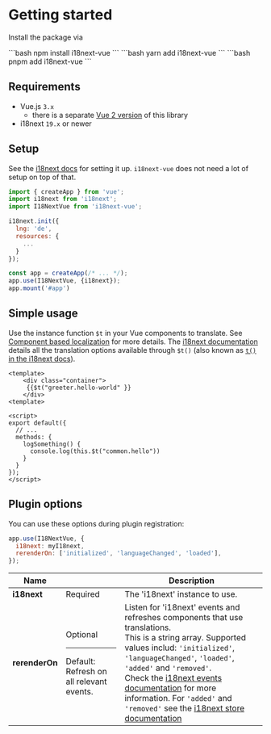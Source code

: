 # Getting started

Install the package via

<code-group>
<code-block title="npm">
```bash
npm install i18next-vue
``` 
</code-block>

<code-block title="yarn">
```bash
yarn add i18next-vue
```
</code-block>

<code-block title="pnpm">
```bash
pnpm add i18next-vue
```
</code-block>
</code-group>

## Requirements

- Vue.js `3.x`
    - there is a separate [Vue 2 version](https://github.com/i18next/i18next-vue/tree/vue-2) of this library
- i18next `19.x` or newer

## Setup

See the [i18next docs](https://www.i18next.com/overview/api#init) for setting it up. `i18next-vue` does not need a lot of setup on top of that.

```javascript
import { createApp } from 'vue';
import i18next from 'i18next';
import I18NextVue from 'i18next-vue';

i18next.init({
  lng: 'de',
  resources: {
    ...
  }
});

const app = createApp(/* ... */);
app.use(I18NextVue, {i18next});
app.mount('#app')
```

## Simple usage
Use the instance function `$t` in your Vue components to translate. See [Component based localization](./component.md) for more details.
The [i18next documentation](https://www.i18next.com/) details all the translation options available through `$t()` (also known as [`t()` in the i18next docs](https://www.i18next.com/overview/api#t)).

```vue
<template>
    <div class="container">
     {{$t("greeter.hello-world" }}
    </div>
<template>

<script>
export default({
  // ...
  methods: {
    logSomething() {
      console.log(this.$t("common.hello"))
    }
  }
});
</script>
```

## Plugin options

You can use these options during plugin registration: 

```js
app.use(I18NextVue, {
  i18next: myI18next,
  rerenderOn: ['initialized', 'languageChanged', 'loaded'],
});
```

| Name | | Description |
| --- | --- | --- |
| **i18next** | Required | The 'i18next' instance to use. |
| **rerenderOn** | Optional<hr>Default: Refresh on all relevant events. | Listen for 'i18next' events and refreshes components that use translations.<br>This is a string array. Supported values includ: `'initialized'`, `'languageChanged'`, `'loaded'`, `'added'` and `'removed'`.<br>Check the [i18next events documentation](https://www.i18next.com/overview/api#events) for more information. For `'added'` and `'removed'` see the [i18next store documentation](https://www.i18next.com/overview/api#store-events) |

